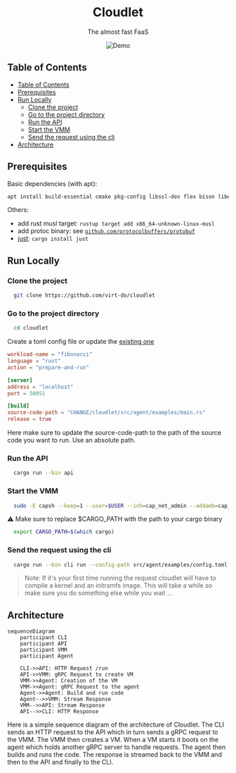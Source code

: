
<div style="text-align:center">
    <h1> Cloudlet</h1>
    <p>The almost fast FaaS</p>
    <img src="./assets/demo.gif" alt="Demo" />
</div>

## Table of Contents

- [Table of Contents](#table-of-contents)
- [Prerequisites](#prerequisites)
- [Run Locally](#run-locally)
  - [Clone the project](#clone-the-project)
  - [Go to the project directory](#go-to-the-project-directory)
  - [Run the API](#run-the-api)
  - [Start the VMM](#start-the-vmm)
  - [Send the request using the cli](#send-the-request-using-the-cli)
- [Architecture](#architecture)

## Prerequisites

Basic dependencies (with apt):

```bash
apt install build-essential cmake pkg-config libssl-dev flex bison libelf-dev
```

Others:

- add rust musl target: `rustup target add x86_64-unknown-linux-musl`
- add protoc binary: see [`github.com/protocolbuffers/protobuf`](https://github.com/protocolbuffers/protobuf)
- [just](https://github.com/casey/just): `cargo install just`

## Run Locally

### Clone the project

```bash
  git clone https://github.com/virt-do/cloudlet
```

### Go to the project directory

```bash
  cd cloudlet
```

Create a toml config file or update the [existing one](./src/agent/examples/config.toml)

```toml
workload-name = "fibonacci"
language = "rust"
action = "prepare-and-run"

[server]
address = "localhost"
port = 50051

[build]
source-code-path = "CHANGE/cloudlet/src/agent/examples/main.rs"
release = true
```

Here make sure to update the source-code-path to the path of the source code you want to run. Use an absolute path.


### Run the API
```bash
  cargo run --bin api
```

### Start the VMM

```bash
  sudo -E capsh --keep=1 --user=$USER --inh=cap_net_admin --addamb=cap_net_admin -- -c  'RUST_BACKTRACE=1 '$CARGO_PATH' run --bin vmm -- grpc'
``` 

⚠️ Make sure to replace $CARGO_PATH with the path to your cargo binary

```bash
  export CARGO_PATH=$(which cargo)
```

### Send the request using the cli 

```bash
  cargo run --bin cli run --config-path src/agent/examples/config.toml
```

> Note: If it's your first time running the request cloudlet will have to compile a kernel and an initramfs image. This will take a while so make sure you do something else while you wait ...

## Architecture

```mermaid
sequenceDiagram
    participant CLI
    participant API
    participant VMM
    participant Agent

    CLI->>API: HTTP Request /run
    API->>VMM: gRPC Request to create VM
    VMM->>Agent: Creation of the VM
    VMM->>Agent: gRPC Request to the agent
    Agent->>Agent: Build and run code
    Agent-->>VMM: Stream Response
    VMM-->>API: Stream Response
    API-->>CLI: HTTP Response
```
Here is a simple sequence diagram of the architecture of Cloudlet. The CLI sends an HTTP request to the API which in turn sends a gRPC request to the VMM. The VMM then creates a VM. When a VM starts it boots on the agent which holds another gRPC server to handle requests. The agent then builds and runs the code. The response is streamed back to the VMM and then to the API and finally to the CLI.
